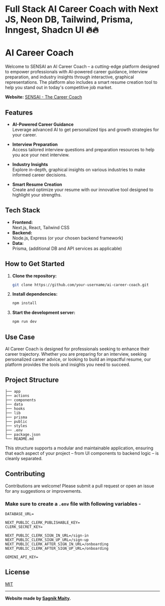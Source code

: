 # Full Stack AI Career Coach with Next JS, Neon DB, Tailwind, Prisma, Inngest, Shadcn UI  🔥🔥
# AI Career Coach

Welcome to SENSAI an AI Career Coach – a cutting-edge platform designed to empower professionals with AI-powered career guidance, interview preparation, and industry insights through interactive, graphical representations. The platform also includes a smart resume creation tool to help you stand out in today's competitive job market.

**Website:** [SENSAI - The Career Coach](https://sensai-the-career-coach.vercel.app/)

## Features

- **AI-Powered Career Guidance**  
  Leverage advanced AI to get personalized tips and growth strategies for your career.

- **Interview Preparation**  
  Access tailored interview questions and preparation resources to help you ace your next interview.

- **Industry Insights**  
  Explore in-depth, graphical insights on various industries to make informed career decisions.

- **Smart Resume Creation**  
  Create and optimize your resume with our innovative tool designed to highlight your strengths.

## Tech Stack

- **Frontend:**  
  Next.js, React, Tailwind CSS  
- **Backend:**  
  Node.js, Express (or your chosen backend framework)  
- **Data:**  
  Prisma, (additional DB and API services as applicable)

## How to Get Started

1. **Clone the repository:**
   ```sh
   git clone https://github.com/your-username/ai-career-coach.git
   ```
2. **Install dependencies:**
   ```sh
   npm install
   ```
3. **Start the development server:**
   ```sh
   npm run dev
   ```

## Use Case

AI Career Coach is designed for professionals seeking to enhance their career trajectory. Whether you are preparing for an interview, seeking personalized career advice, or looking to build an impactful resume, our platform provides the tools and insights you need to succeed.

## Project Structure

```
├── app
├── actions
├── components
├── data
├── hooks
├── lib
├── prisma
├── public
├── styles
├── .env
├── package.json
└── README.md
```

This structure supports a modular and maintainable application, ensuring that each aspect of your project – from UI components to backend logic – is cleanly separated.

## Contributing

Contributions are welcome! Please submit a pull request or open an issue for any suggestions or improvements.

### Make sure to create a `.env` file with following variables -

```
DATABASE_URL=

NEXT_PUBLIC_CLERK_PUBLISHABLE_KEY=
CLERK_SECRET_KEY=

NEXT_PUBLIC_CLERK_SIGN_IN_URL=/sign-in
NEXT_PUBLIC_CLERK_SIGN_UP_URL=/sign-up
NEXT_PUBLIC_CLERK_AFTER_SIGN_IN_URL=/onboarding
NEXT_PUBLIC_CLERK_AFTER_SIGN_UP_URL=/onboarding

GEMINI_API_KEY=
```

## License

[MIT](LICENSE)

---

**Website made by [Sagnik Maity](https://github.com/sagnikmaity33).**